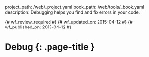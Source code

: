 project_path: /web/_project.yaml
book_path: /web/tools/_book.yaml
description: Debugging helps you find and fix errors in your code.

{# wf_review_required #}
{# wf_updated_on: 2015-04-12 #}
{# wf_published_on: 2015-04-12 #}

# Debug {: .page-title }
